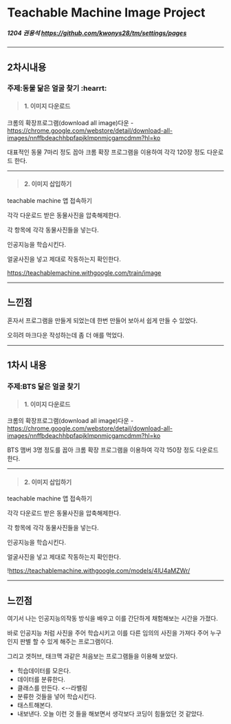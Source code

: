 # Teachable Machine Image Project

##### 1204 권용석 <https://github.com/kwonys28/tm/settings/pages>
---
## 2차시내용
### 주제:**동물 닮은 얼굴 찾기** :hearrt:
>#### 1. 이미지 다운로드
크롬의 확장프로그램(download all image)다운 -<https://chrome.google.com/webstore/detail/download-all-images/nnffbdeachhbpfapjklmpnmjcgamcdmm?hl=ko>

대표적인 동물 7마리 정도 꼽아 크롬 확장 프로그램을 이용하여 각각 120장 정도 다운로드 한다.

---
>#### 2. 이미지 삽입하기
teachable machine 앱 접속하기

각각 다운로드 받은 동물사진을 압축해제한다. 

각 항목에 각각 동물사진들을 넣는다.

인공지능을 학습시킨다.

얼굴사진을 넣고 제대로 작동하는지 확인한다.

 https://teachablemachine.withgoogle.com/train/image
 
 ---
 ## **느낀점**
 혼자서 프로그램을 만들게 되었는데 한번 만들어 보아서 쉽게 만들 수 있었다.
 
 오히려 마크다운 작성하는데 좀 더 애를 먹었다.
 
 
---
## 1차시 내용
### 주제:**BTS 닮은 얼굴 찾기**
>#### 1. 이미지 다운로드
크롬의 확장프로그램(download all image)다운 -<https://chrome.google.com/webstore/detail/download-all-images/nnffbdeachhbpfapjklmpnmjcgamcdmm?hl=ko>

BTS 맴버 3명 정도를 꼽아 크롬 확장 프로그램을 이용하여 각각 150장 정도 다운로드 한다.

---
>#### 2. 이미지 삽입하기
teachable machine 앱 접속하기

각각 다운로드 받은 동물사진을 압축해제한다. 

각 항목에 각각 동물사진들을 넣는다.

인공지능을 학습시킨다.

얼굴사진을 넣고 제대로 작동하는지 확인한다.

!https://teachablemachine.withgoogle.com/models/4lU4aMZWr/

---
## **느낀점**

여기서 나는 인공지능의작동 방식을 배우고 이를 간단하게 채험해보는 시간을 가졌다. 

바로 인공지능 처럼 사진을 주어 학습시키고 이를 다른 임의의 사진을 가져다 주어 누구인지 판별 할 수 있게 해주는 프로그램이다.

그리고 겟허브, 태크맥 과같은 처음보는 프로그램들을 이용해 보았다.  
+ 힉습데이터를 모은다.
+ 데이터를 분류한다.
+  클래스를 만든다. <--라밸링
+  분류한 것들을 넣어 학습시킨다.
+ 태스트해본다.
+ 내보낸다.
오늘 이런 것 들을 해보면서 생각보다 코딩이 힘들었던 것 같았다. 

